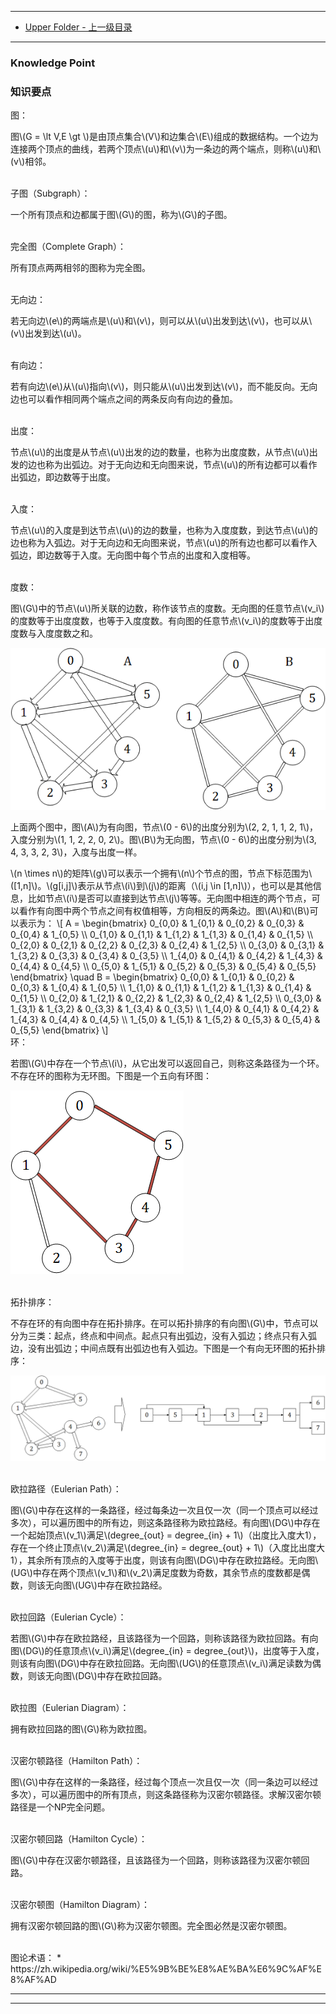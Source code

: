 --------
* [Upper Folder - 上一级目录](../../)

--------

### Knowledge Point
### 知识要点
<div>
图：
<p id="i">图\(G = \lt V,E \gt \)是由顶点集合\(V\)和边集合\(E\)组成的数据结构。一个边为连接两个顶点的曲线，若两个顶点\(u\)和\(v\)为一条边的两个端点，则称\(u\)和\(v\)相邻。 </p>
<br>
子图（Subgraph）：
<p id="i">一个所有顶点和边都属于图\(G\)的图，称为\(G\)的子图。 </p>
<br>
完全图（Complete Graph）：
<p id="i">所有顶点两两相邻的图称为完全图。 </p>
<br>
无向边：
<p id="i">若无向边\(e\)的两端点是\(u\)和\(v\)，则可以从\(u\)出发到达\(v\)，也可以从\(v\)出发到达\(u\)。 </p>
<br>
有向边：
<p id="i">若有向边\(e\)从\(u\)指向\(v\)，则只能从\(u\)出发到达\(v\)，而不能反向。无向边也可以看作相同两个端点之间的两条反向有向边的叠加。 </p>
<br>
出度：
<p id="i">节点\(u\)的出度是从节点\(u\)出发的边的数量，也称为出度度数，从节点\(u\)出发的边也称为出弧边。对于无向边和无向图来说，节点\(u\)的所有边都可以看作出弧边，即边数等于出度。 </p>
<br>
入度：
<p id="i">节点\(u\)的入度是到达节点\(u\)的边的数量，也称为入度度数，到达节点\(u\)的边也称为入弧边。对于无向边和无向图来说，节点\(u\)的所有边也都可以看作入弧边，即边数等于入度。无向图中每个节点的出度和入度相等。 </p>
<br>
度数：
<p id="i">图\(G\)中的节点\(u\)所关联的边数，称作该节点的度数。无向图的任意节点\(v_i\)的度数等于出度度数，也等于入度度数。有向图的任意节点\(v_i\)的度数等于出度度数与入度度数之和。 </p>
<p id="c"><img src="../res/KnowledgePoint1.png" /></p>
<p id="i">上面两个图中，图\(A\)为有向图，节点\(0 - 6\)的出度分别为\(2, 2, 1, 1, 2, 1\)，入度分别为\(1, 1, 2, 2, 0, 2\)。图\(B\)为无向图，节点\(0 - 6\)的出度分别为\(3, 4, 3, 3, 2, 3\)，入度与出度一样。 <br>
<p id="i">\(n \times n\)的矩阵\(g\)可以表示一个拥有\(n\)个节点的图，节点下标范围为\([1,n]\)。\(g[i,j]\)表示从节点\(i\)到\(j\)的距离（\(i,j \in [1,n]\)），也可以是其他信息，比如节点\(i\)是否可以直接到达节点\(j\)等等。无向图中相连的两个节点，可以看作有向图中两个节点之间有权值相等，方向相反的两条边。图\(A\)和\(B\)可以表示为：
\[
A =
\begin{bmatrix}
0_{0,0} & 1_{0,1} & 0_{0,2} & 0_{0,3} & 0_{0,4} & 1_{0,5} \\
0_{1,0} & 0_{1,1} & 1_{1,2} & 1_{1,3} & 0_{1,4} & 0_{1,5} \\
0_{2,0} & 0_{2,1} & 0_{2,2} & 0_{2,3} & 0_{2,4} & 1_{2,5} \\
0_{3,0} & 0_{3,1} & 1_{3,2} & 0_{3,3} & 0_{3,4} & 0_{3,5} \\
1_{4,0} & 0_{4,1} & 0_{4,2} & 1_{4,3} & 0_{4,4} & 0_{4,5} \\
0_{5,0} & 1_{5,1} & 0_{5,2} & 0_{5,3} & 0_{5,4} & 0_{5,5}
\end{bmatrix}
\quad
B =
\begin{bmatrix}
0_{0,0} & 1_{0,1} & 0_{0,2} & 0_{0,3} & 1_{0,4} & 1_{0,5} \\
1_{1,0} & 0_{1,1} & 1_{1,2} & 1_{1,3} & 0_{1,4} & 0_{1,5} \\
0_{2,0} & 1_{2,1} & 0_{2,2} & 1_{2,3} & 0_{2,4} & 1_{2,5} \\
0_{3,0} & 1_{3,1} & 1_{3,2} & 0_{3,3} & 1_{3,4} & 0_{3,5} \\
1_{4,0} & 0_{4,1} & 0_{4,2} & 1_{4,3} & 0_{4,4} & 0_{4,5} \\
1_{5,0} & 1_{5,1} & 1_{5,2} & 0_{5,3} & 0_{5,4} & 0_{5,5}
\end{bmatrix}
\]
<br>
环： <br>
<p id="i">若图\(G\)中存在一个节点\(i\)，从它出发可以返回自己，则称这条路径为一个环。不存在环的图称为无环图。下图是一个五向有环图： <br>
<p id="c"><img src="../res/KnowledgePoint2.png" /></p>
<br>
拓扑排序： <br>
<p id="i">不存在环的有向图中存在拓扑排序。在可以拓扑排序的有向图\(G\)中，节点可以分为三类：起点，终点和中间点。起点只有出弧边，没有入弧边；终点只有入弧边，没有出弧边；中间点既有出弧边也有入弧边。下图是一个有向无环图的拓扑排序： <br>
<p id="c"><img src="../res/KnowledgePoint3.png" /></p>
<br>
欧拉路径（Eulerian Path）：
<p id="i">图\(G\)中存在这样的一条路径，经过每条边一次且仅一次（同一个顶点可以经过多次），可以遍历图中的所有边，则这条路径称为欧拉路经。有向图\(DG\)中存在一个起始顶点\(v_1\)满足\(degree_{out} = degree_{in} + 1\)（出度比入度大1），存在一个终止顶点\(v_2\)满足\(degree_{in} = degree_{out} + 1\)（入度比出度大1），其余所有顶点的入度等于出度，则该有向图\(DG\)中存在欧拉路经。无向图\(UG\)中存在两个顶点\(v_1\)和\(v_2\)满足度数为奇数，其余节点的度数都是偶数，则该无向图\(UG\)中存在欧拉路经。 </p>
<br>
欧拉回路（Eulerian Cycle）：
<p id="i">若图\(G\)中存在欧拉路经，且该路径为一个回路，则称该路径为欧拉回路。有向图\(DG\)的任意顶点\(v_i\)满足\(degree_{in} = degree_{out}\)，出度等于入度，则该有向图\(DG\)中存在欧拉回路。无向图\(UG\)的任意顶点\(v_i\)满足读数为偶数，则该无向图\(DG\)中存在欧拉回路。 </p>
<br>
欧拉图（Eulerian Diagram）：
<p id="i">拥有欧拉回路的图\(G\)称为欧拉图。 </p>
<br>
汉密尔顿路径（Hamilton Path）：
<p id="i">图\(G\)中存在这样的一条路径，经过每个顶点一次且仅一次（同一条边可以经过多次），可以遍历图中的所有顶点，则这条路径称为汉密尔顿路径。求解汉密尔顿路径是一个NP完全问题。 </p>
<br>
汉密尔顿回路（Hamilton Cycle）：
<p id="i">图\(G\)中存在汉密尔顿路径，且该路径为一个回路，则称该路径为汉密尔顿回路。 </p>
<br>
汉密尔顿图（Hamilton Diagram）：
<p id="i">拥有汉密尔顿回路的图\(G\)称为汉密尔顿图。完全图必然是汉密尔顿图。 </p>
</div>
<br>
图论术语：
* https://zh.wikipedia.org/wiki/%E5%9B%BE%E8%AE%BA%E6%9C%AF%E8%AF%AD

--------
--------
